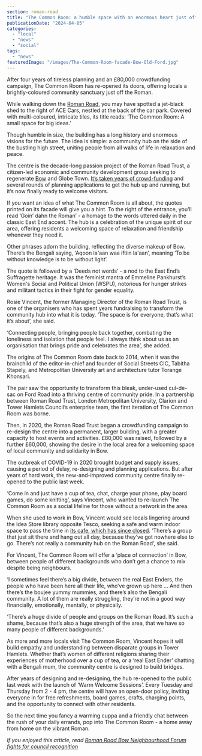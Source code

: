 ```yaml
---
section: roman-road
title: "The Common Room: a humble space with an enormous heart just off the Roman"
publicationDate: "2024-04-05"
categories: 
  - "local"
  - "news"
  - "social"
tags: 
  - "news"
featuredImage: "/images/The-Common-Room-facade-Bow-Old-Ford.jpg"
---
```


After four years of tireless planning and an £80,000 crowdfunding campaign, The Common Room has re-opened its doors, offering locals a brightly-coloured community sanctuary just off the Roman.

While walking down the [Roman Road](https://romanroadlondon.com/best-tea-places-bow-globe-town/), you may have spotted a jet-black shed to the right of ACE Cars, nestled at the back of the car park. Covered with multi-coloured, intricate tiles, its title reads: ‘The Common Room: A small space for big ideas.’

Though humble in size, the building has a long history and enormous visions for the future. The idea is simple: a community hub on the side of the bustling high street, uniting people from all walks of life in relaxation and peace.

The centre is the decade-long passion project of the Roman Road Trust, a citizen-led economic and community development group seeking to regenerate [Bow](https://romanroadlondon.com/best-things-to-do-in-bow/) and Globe Town. [It’s taken years of crowd-funding](https://romanroadlondon.com/common-room-crowdfund-london-mayor-pledge/) and several rounds of planning applications to get the hub up and running, but it’s now finally ready to welcome visitors.

If you want an idea of what The Common Room is all about, the quotes printed on its facade will give you a hint. To the right of the entrance, you’ll read ‘Goin’ dahn the Roman’ - a homage to the words uttered daily in the classic East End accent. The hub is a celebration of the unique spirit of our area, offering residents a welcoming space of relaxation and friendship whenever they need it.

Other phrases adorn the building, reflecting the diverse makeup of Bow. There’s the Bengali saying, ‘Aqoon la'aan waa iftiin la'aan’, meaning ‘To be without knowledge is to be without light’.

The quote is followed by a ‘Deeds not words’ - a nod to the East End’s Suffragette heritage. It was the feminist mantra of Emmeline Pankhurst’s Women's Social and Political Union (WSPU), notorious for hunger strikes and militant tactics in their fight for gender equality.

Rosie Vincent, the former Managing Director of the Roman Road Trust, is one of the organisers who has spent years fundraising to transform the community hub into what it is today. ‘The space is for everyone, that’s what it’s about’, she said.

‘Connecting people, bringing people back together, combating the loneliness and isolation that people feel. I always think about us as an organisation that brings pride and celebrates the area’, she added.

The origins of The Common Room date back to 2014, when it was the brainchild of the editor-in-chief and founder of Social Streets CIC, Tabitha Stapely, and Metropolitan University art and architecture tutor Torange Khonsari.

The pair saw the opportunity to transform this bleak, under-used cul-de-sac on Ford Road into a thriving centre of community pride. In a partnership between Roman Road Trust, London Metropolitan University, Clarion and Tower Hamlets Council’s enterprise team, the first iteration of The Common Room was borne.

Then, in 2020, the Roman Road Trust began a crowdfunding campaign to re-design the centre into a permanent, larger building, with a greater capacity to host events and activities. £80,000 was raised, followed by a further £60,000, showing the desire in the local area for a welcoming space of local community and solidarity in Bow.

The outbreak of COVID-19 in 2020 brought budget and supply issues, causing a period of delay, re-designing and planning applications. But after years of hard work, the new-and-improved community centre finally re-opened to the public last week.

‘Come in and just have a cup of tea, chat, charge your phone, play board games, do some knitting’, says Vincent, who wanted to re-launch The Common Room as a social lifeline for those without a network in the area.

When she used to work in Bow, Vincent would see locals lingering around the Idea Store library opposite Tesco, seeking a safe and warm indoor space to pass the time in [its cafe, which has since closed](https://romanroadlondon.com/idea-store-bow-cafe-closed/). ‘There’s a group that just sit there and hang out all day, because they’ve got nowhere else to go. There’s not really a community hub on the Roman Road’, she said.

For Vincent, The Common Room will offer a ‘place of connection’ in Bow, between people of different backgrounds who don’t get a chance to mix despite being neighbours.

‘I sometimes feel there’s a big divide, between the real East Enders, the people who have been here all their life, who’ve grown up here … And then there’s the boujee yummy mummies, and there’s also the Bengali community. A lot of them are really struggling, they’re not in a good way financially, emotionally, mentally, or physically.

‘There’s a huge divide of people and groups on the Roman Road. It’s such a shame, because that’s also a huge strength of the area, that we have so many people of different backgrounds.’

As more and more locals visit The Common Room, Vincent hopes it will build empathy and understanding between disparate groups in Tower Hamlets. Whether that’s women of different religions sharing their experiences of motherhood over a cup of tea, or a ‘real East Ender’ chatting with a Bengali mum, the community centre is designed to build bridges.

After years of designing and re-designing, the hub re-opened to the public last week with the launch of ‘Warm Welcome Sessions’. Every Tuesday and Thursday from 2 - 4 pm, the centre will have an open-door policy, inviting everyone in for free refreshments, board games, crafts, charging points, and the opportunity to connect with other residents. 

So the next time you fancy a warming cuppa and a friendly chat between the rush of your daily errands, pop into The Common Room - a home away from home on the vibrant Roman.

_If you enjoyed this article, read_ [_Roman Road Bow Neighbourhood Forum fights for council recognition_](https://romanroadlondon.com/roman-road-bow-neighbourhood-plan-designation-tower-hamlets-council/)

